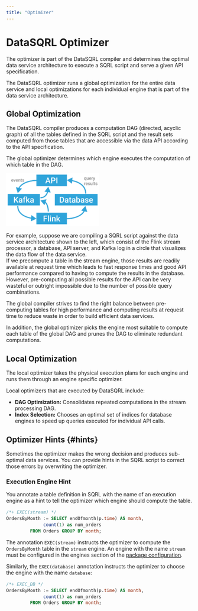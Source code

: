 ```yaml
---
title: "Optimizer"
---
```


# DataSQRL Optimizer

The optimizer is part of the DataSQRL compiler and determines the optimal data service architecture to execute a SQRL script and serve a given API specification.

The DataSQRL optimizer runs a global optimization for the entire data service and local optimizations for each individual engine that is part of the data service architecture.

## Global Optimization

The DataSQRL compiler produces a computation DAG (directed, acyclic graph) of all the tables defined in the SQRL script and the result sets computed from those tables that are accessible via the data API according to the API specification.

The global optimizer determines which engine executes the computation of which table in the DAG.

<img src="/img/reference/reactive_microservice.svg" alt="DataSQRL data service architecture >" width="50%"/>


For example, suppose we are compiling a SQRL script against the data service architecture shown to the left, which consist of the Flink stream processor, a database, API server, and Kafka log in a circle that visualizes the data flow of the data service. <br />
If we precompute a table in the stream engine, those results are readily available at request time which leads to fast response times and good API performance compared to having to compute the results in the database. However, pre-computing all possible results for the API can be very wasteful or outright impossible due to the number of possible query combinations.

The global compiler strives to find the right balance between pre-computing tables for high performance and computing results at request time to reduce waste in order to build efficient data services.

In addition, the global optimizer picks the engine most suitable to compute each table of the global DAG and prunes the DAG to eliminate redundant computations.

## Local Optimization

The local optimizer takes the physical execution plans for each engine and runs them through an engine specific optimizer.

Local optimizers that are executed by DataSQRL include:

* **DAG Optimization:** Consolidates repeated computations in the stream processing DAG.
* **Index Selection:** Chooses an optimal set of indices for database engines to speed up queries executed for individual API calls.

## Optimizer Hints {#hints}

Sometimes the optimizer makes the wrong decision and produces sub-optimal data services. You can provide hints in the SQRL script to correct those errors by overwriting the optimizer.

### Execution Engine Hint

You annotate a table definition in SQRL with the name of an execution engine as a hint to tell the optimizer which engine should compute the table.

```sql
/*+ EXEC(stream) */
OrdersByMonth := SELECT endOfmonth(p.time) AS month,
              count(1) as num_orders
         FROM Orders GROUP BY month;
```

The annotation `EXEC(stream)` instructs the optimizer to compute the `OrdersByMonth` table in the `stream` engine. An engine with the name `stream` must be configured in the engines section of the [package configuration](../package-config).

Similarly, the `EXEC(database)` annotation instructs the optimizer to choose the engine with the name `database`:

```sql
/*+ EXEC_DB */
OrdersByMonth := SELECT endOfmonth(p.time) AS month,
              count(1) as num_orders
         FROM Orders GROUP BY month;
```